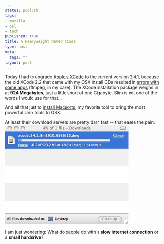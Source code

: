 ```yaml
--- 
status: publish
tags: 
- mozilla
- osl
- tech
published: true
title: A Heavyweight Named XCode
type: post
meta: 
  tags: ""
layout: post
---
```

Today I had to upgrade <a href="http://developer.apple.com/tools/xcode/">Apple's XCode</a> to the current version 2.4.1, because the old XCode 2.2 that came with my OSX install CDs resulted in <a href="http://www.nabble.com/ffmpeg---unable-to-install-t4551510.html">errors with some apps</a> (ffmpeg, in my case). The XCode installation package weighs in at <strong>924 Megabytes</strong>, just a little short of one Gigabyte. Slim is not one of the words I would use for that...

And all that just to <a href="http://trac.macosforge.org/projects/macports/wiki/InstallingMacPorts">install Macports</a>, my favorite tool to bring the most powerful Unix tools to OSX. 

At least their download servers are pretty darn fast -- that eases the pain:
<img src='/media/wp/2007/10/xcode-download-speed.jpg' alt='XCode Download Speed' />

I am just wondering: What do people do with a <strong>slow internet connection</strong> or a <strong>small harddrive</strong>?
